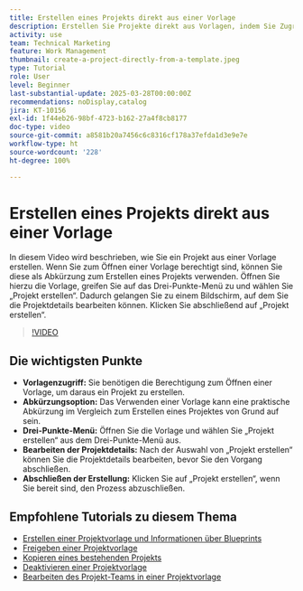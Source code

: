 ```yaml
---
title: Erstellen eines Projekts direkt aus einer Vorlage
description: Erstellen Sie Projekte direkt aus Vorlagen, indem Sie Zugriffsrechte sicherstellen, das Drei-Punkte-Menü zum Auswählen von „Projekt erstellen“ verwenden, die Projektdetails nach Bedarf bearbeiten und den Prozess für eine effiziente Setup-Alternative abschließen.
activity: use
team: Technical Marketing
feature: Work Management
thumbnail: create-a-project-directly-from-a-template.jpeg
type: Tutorial
role: User
level: Beginner
last-substantial-update: 2025-03-28T00:00:00Z
recommendations: noDisplay,catalog
jira: KT-10156
exl-id: 1f44eb26-98bf-4723-b162-27a4f8cb8177
doc-type: video
source-git-commit: a8581b20a7456c6c8316cf178a37efda1d3e9e7e
workflow-type: ht
source-wordcount: '228'
ht-degree: 100%

---
```


# Erstellen eines Projekts direkt aus einer Vorlage

In diesem Video wird beschrieben, wie Sie ein Projekt aus einer Vorlage erstellen. Wenn Sie zum Öffnen einer Vorlage berechtigt sind, können Sie diese als Abkürzung zum Erstellen eines Projekts verwenden. Öffnen Sie hierzu die Vorlage, greifen Sie auf das Drei-Punkte-Menü zu und wählen Sie „Projekt erstellen“. Dadurch gelangen Sie zu einem Bildschirm, auf dem Sie die Projektdetails bearbeiten können. Klicken Sie abschließend auf „Projekt erstellen“. 

>[!VIDEO](https://video.tv.adobe.com/v/3456013/?quality=12&learn=on&enablevpops)

## Die wichtigsten Punkte

* **Vorlagenzugriff:** Sie benötigen die Berechtigung zum Öffnen einer Vorlage, um daraus ein Projekt zu erstellen. 
* **Abkürzungsoption:** Das Verwenden einer Vorlage kann eine praktische Abkürzung im Vergleich zum Erstellen eines Projektes von Grund auf sein. 
* **Drei-Punkte-Menü:** Öffnen Sie die Vorlage und wählen Sie „Projekt erstellen“ aus dem Drei-Punkte-Menü aus. 
* **Bearbeiten der Projektdetails:** Nach der Auswahl von „Projekt erstellen“ können Sie die Projektdetails bearbeiten, bevor Sie den Vorgang abschließen. 
* **Abschließen der Erstellung:** Klicken Sie auf „Projekt erstellen“, wenn Sie bereit sind, den Prozess abzuschließen. 


## Empfohlene Tutorials zu diesem Thema

* [Erstellen einer Projektvorlage und Informationen über Blueprints](/help/manage-work/create-and-manage-project-templates/create-a-project-template.md)
* [Freigeben einer Projektvorlage](/help/manage-work/create-and-manage-project-templates/share-a-project-template.md)
* [Kopieren eines bestehenden Projekts](/help/manage-work/manage-projects/copy-an-existing-project.md)
* [Deaktivieren einer Projektvorlage](/help/manage-work/create-and-manage-project-templates/deactivate-a-project-template.md)
* [Bearbeiten des Projekt-Teams in einer Projektvorlage](/help/manage-work/create-and-manage-project-templates/edit-the-project-team-in-a-project-template.md)
